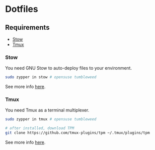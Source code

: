 # Dotfiles

## Requirements

- [Stow](#stow)
- [Tmux](#tmux)

### Stow

You need GNU Stow to auto-deploy files to your environment.

```bash
sudo zypper in stow # opensuse tumbleweed
```  

See more info [here](https://www.gnu.org/software/stow/manual/stow.html).

### Tmux

You need Tmux as a terminal multiplexer.

```bash
sudo zypper in tmux # opensuse tumbleweed

# after installed, download TPM
git clone https://github.com/tmux-plugins/tpm ~/.tmux/plugins/tpm
```
See more info [here](https://github.com/tmux/tmux/wiki/Installing).

